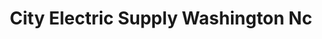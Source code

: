 ---
title: "City Electric Supply Washington Nc"
url: /washington/city-electric-supply-washington-nc/
shop: Elektrisch
---